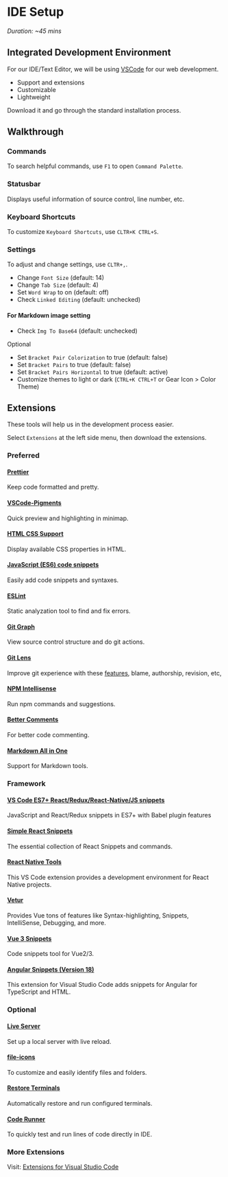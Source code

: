 # IDE Setup

_Duration: ~45 mins_

## Integrated Development Environment

For our IDE/Text Editor, we will be using [VSCode](https://code.visualstudio.com/) for our web development.

- Support and extensions
- Customizable
- Lightweight

Download it and go through the standard installation process.

## Walkthrough

### Commands

To search helpful commands, use `F1` to open `Command Palette`.

### Statusbar

Displays useful information of source control, line number, etc.

### Keyboard Shortcuts

To customize `Keyboard Shortcuts`, use `CLTR+K CTRL+S`.

### Settings

To adjust and change settings, use `CLTR+,`.

- Change `Font Size` (default: 14)
- Change `Tab Size` (default: 4)
- Set `Word Wrap` to on (default: off)
- Check `Linked Editing` (default: unchecked)

#### For Markdown image setting

- Check `Img To Base64` (default: unchecked)

Optional

- Set `Bracket Pair Colorization` to true (default: false)
- Set `Bracket Pairs` to true (default: false)
- Set `Bracket Pairs Horizontal` to true (default: active)
- Customize themes to light or dark (`CTRL+K CTRL+T` or Gear Icon > Color Theme)

## Extensions

These tools will help us in the development process easier.

Select `Extensions` at the left side menu, then download the extensions.

### Preferred

#### [Prettier](https://marketplace.visualstudio.com/items?itemName=esbenp.prettier-vscode)

Keep code formatted and pretty.

#### [VSCode-Pigments](https://marketplace.visualstudio.com/items?itemName=jaspernorth.vscode-pigments)

Quick preview and highlighting in minimap.

#### [HTML CSS Support](https://marketplace.visualstudio.com/items?itemName=ecmel.vscode-html-css)

Display available CSS properties in HTML.

#### [JavaScript (ES6) code snippets](https://marketplace.visualstudio.com/items?itemName=xabikos.JavaScriptSnippets)

Easily add code snippets and syntaxes.

#### [ESLint](https://marketplace.visualstudio.com/items?itemName=dbaeumer.vscode-eslint)

Static analyzation tool to find and fix errors.

#### [Git Graph](https://marketplace.visualstudio.com/items?itemName=mhutchie.git-graph)

View source control structure and do git actions.

#### [Git Lens](https://marketplace.visualstudio.com/items?itemName=eamodio.gitlens)

Improve git experience with these [features](https://gitlens.amod.io/#features), blame, authorship, revision, etc,

#### [NPM Intellisense](https://marketplace.visualstudio.com/items?itemName=christian-kohler.npm-intellisense)

Run npm commands and suggestions.

#### [Better Comments](https://marketplace.visualstudio.com/items?itemName=aaron-bond.better-comments)

For better code commenting.

#### [Markdown All in One](https://marketplace.visualstudio.com/items?itemName=yzhang.markdown-all-in-one)

Support for Markdown tools.

### Framework

#### [VS Code ES7+ React/Redux/React-Native/JS snippets](https://marketplace.visualstudio.com/items?itemName=dsznajder.es7-react-js-snippets)

JavaScript and React/Redux snippets in ES7+ with Babel plugin features

#### [Simple React Snippets](https://marketplace.visualstudio.com/items?itemName=burkeholland.simple-react-snippets)

The essential collection of React Snippets and commands.

#### [React Native Tools](https://marketplace.visualstudio.com/items?itemName=msjsdiag.vscode-react-native)

This VS Code extension provides a development environment for React Native projects.

#### [Vetur](https://marketplace.visualstudio.com/items?itemName=octref.vetur)

Provides Vue tons of features like Syntax-highlighting, Snippets, IntelliSense, Debugging, and more.

#### [Vue 3 Snippets](https://marketplace.visualstudio.com/items?itemName=hollowtree.vue-snippets)

Code snippets tool for Vue2/3.

#### [Angular Snippets (Version 18)](https://marketplace.visualstudio.com/items?itemName=johnpapa.Angular2)

This extension for Visual Studio Code adds snippets for Angular for TypeScript and HTML.

### Optional

#### [Live Server](https://marketplace.visualstudio.com/items?itemName=ritwickdey.LiveServer)

Set up a local server with live reload.

#### [file-icons](https://marketplace.visualstudio.com/items?itemName=file-icons.file-icons)

To customize and easily identify files and folders.

#### [Restore Terminals](https://marketplace.visualstudio.com/items?itemName=EthanSK.restore-terminals)

Automatically restore and run configured terminals.

#### [Code Runner](https://marketplace.visualstudio.com/items?itemName=formulahendry.code-runner)

To quickly test and run lines of code directly in IDE.

### More Extensions

Visit: [Extensions for Visual Studio Code](https://marketplace.visualstudio.com/vscode)
